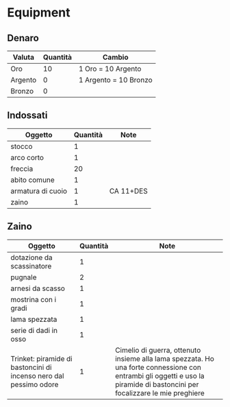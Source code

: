 # Equipment

## Denaro

| Valuta   | Quantità | Cambio                 |
| -------- | -------- | ---------------------- |
| Oro      | 10       | 1 Oro = 10 Argento     |
| Argento  | 0        | 1 Argento = 10 Bronzo  |
| Bronzo   | 0        |                        |

## Indossati

| Oggetto                            | Quantità | Note                                   |
| ---------------------------------- | -------- | -------------------------------------- |
| stocco                             | 1        |                                        |
| arco corto                         | 1        |                                        |
| freccia                            | 20       |                                        |
| abito comune                       | 1        |                                        |
| armatura di cuoio                  | 1        | CA 11+DES                              |
| zaino                              | 1        |                                        |

## Zaino

| Oggetto                            | Quantità | Note                                   |
| ---------------------------------- | -------- | -------------------------------------- |
| dotazione da scassinatore          | 1        |                                        |
| pugnale                            | 2        |                                        |
| arnesi da scasso                   | 1        |                                        |
| mostrina con i gradi               | 1        |                                        |
| lama spezzata                      | 1        |                                        |
| serie di dadi in osso              | 1        |                                        |
| Trinket: piramide di bastoncini di incenso nero dal pessimo odore | 1 | Cimelio di guerra, ottenuto insieme alla lama spezzata. Ho una forte connessione con entrambi gli oggetti e uso la piramide di bastoncini per focalizzare le mie preghiere |
